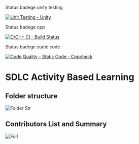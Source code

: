 
Status badege unity testing

[![Unit Testing - Unity](https://github.com/99003756/NTEAM5_SDLC_CALCULATOR/actions/workflows/unity.yml/badge.svg)](https://github.com/99003756/NTEAM5_SDLC_CALCULATOR/actions/workflows/unity.yml)

Status badege cpp

[![C/C++ CI - Build Status](https://github.com/99003756/NTEAM5_SDLC_CALCULATOR/actions/workflows/c-cpp.yml/badge.svg)](https://github.com/99003756/NTEAM5_SDLC_CALCULATOR/actions/workflows/c-cpp.yml)

Status badege static code

[![Code Quality - Static Code - Cppcheck](https://github.com/99003756/NTEAM5_SDLC_CALCULATOR/actions/workflows/cppcheck.yml/badge.svg)](https://github.com/99003756/NTEAM5_SDLC_CALCULATOR/actions/workflows/cppcheck.yml)
# SDLC Activity Based Learning

## Folder structure

![Folder Str](https://user-images.githubusercontent.com/78867874/107912995-9d942f80-6f85-11eb-8208-bd23b102c280.JPG)

## Contributors List and Summary

![Fol1](https://user-images.githubusercontent.com/78867874/107914101-bb629400-6f87-11eb-82e7-2ce1ec012340.JPG)



